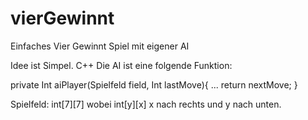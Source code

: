 # vierGewinnt
Einfaches Vier Gewinnt Spiel mit eigener AI

Idee ist Simpel. C++
Die AI ist eine folgende Funktion:

private Int aiPlayer(Spielfeld field, Int lastMove){
  ...
  return nextMove;
}

Spielfeld:
int[7][7] wobei int[y][x] x nach rechts und y nach unten.
